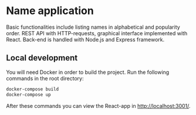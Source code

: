 # Name application

Basic functionalities include listing names in alphabetical and popularity order. REST API with HTTP-requests, graphical interface implemented with React. Back-end is handled with Node.js and Express framework. 

## Local development

You will need Docker in order to build the project. Run the following commands in the root directory:


```bash
docker-compose build
docker-compose up
```

After these commands you can view the React-app in [http://localhost:3001/](http://localhost:3001/). 